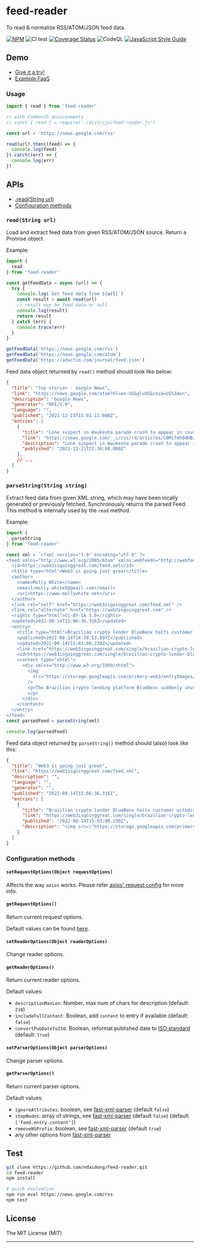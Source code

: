 # feed-reader

To read & normalize RSS/ATOM/JSON feed data.

[![NPM](https://badge.fury.io/js/feed-reader.svg)](https://badge.fury.io/js/feed-reader)
![CI test](https://github.com/ndaidong/feed-reader/workflows/ci-test/badge.svg)
[![Coverage Status](https://img.shields.io/coveralls/github/ndaidong/feed-reader)](https://coveralls.io/github/ndaidong/feed-reader?branch=main)
![CodeQL](https://github.com/ndaidong/feed-reader/workflows/CodeQL/badge.svg)
[![JavaScript Style Guide](https://img.shields.io/badge/code_style-standard-brightgreen.svg)](https://standardjs.com)

## Demo

- [Give it a try!](https://demos.pwshub.com/feed-reader)
- [Example FaaS](https://extractor.pwshub.com/feed/parse?url=https://news.google.com/rss&apikey=demo-TEyRycuuMCiGBiBocbLGSpagfj7gOF8AMyAWfEgP)

### Usage

```js
import { read } from 'feed-reader'

// with CommonJS environments
// const { read } = require('./dist/cjs/feed-reader.js')

const url = 'https://news.google.com/rss'

read(url).then((feed) => {
  console.log(feed)
}).catch((err) => {
  console.log(err)
})
```

## APIs

- [.read(String url)](#readstring-url)
- [Configuration methods](#configuration-methods)

### `read(String url)`

Load and extract feed data from given RSS/ATOM/JSON source. Return a Promise object.

Example:

```js
import {
  read
} from 'feed-reader'

const getFeedData = async (url) => {
  try {
    console.log(`Get feed data from ${url}`)
    const result = await read(url)
    // result may be feed data or null
    console.log(result)
    return result
  } catch (err) {
    console.trace(err)
  }
}

getFeedData('https://news.google.com/rss')
getFeedData('https://news.google.com/atom')
getFeedData('https://adactio.com/journal/feed.json')
```

Feed data object returned by `read()` method should look like below:

```json
{
  "title": "Top stories - Google News",
  "link": "https://news.google.com/atom?hl=en-US&gl=US&ceid=US%3Aen",
  "description": "Google News",
  "generator": "NFE/5.0",
  "language": "",
  "published": "2021-12-23T15:01:12.000Z",
  "entries": [
    {
      "title": "Lone suspect in Waukesha parade crash to appear in court today, as Wisconsin reels from tragedy that left 5 dead and dozens more injured - CNN",
      "link": "https://news.google.com/__i/rss/rd/articles/CBMiTmh0dHBzOi8vd3d3LmNubi5jb20vMjAyMS8xMS8yMy91cy93YXVrZXNoYS1jYXItcGFyYWRlLWNyb3dkLXR1ZXNkYXkvaW5kZXguaHRtbNIBUmh0dHBzOi8vYW1wLmNubi5jb20vY25uLzIwMjEvMTEvMjMvdXMvd2F1a2VzaGEtY2FyLXBhcmFkZS1jcm93ZC10dWVzZGF5L2luZGV4Lmh0bWw?oc=5",
      "description": "Lone suspect in Waukesha parade crash to appear in court today, as Wisconsin reels from tragedy that left 5 dead and dozens more injured &nbsp;&nbsp; CNN Waukesha Christmas parade attack: 5 dead, 48 injured, Darrell Brooks named as...",
      "published": "2021-12-21T22:30:00.000Z"
    },
    // ...
  ]
}
```

### `parseString(String string)`

Extract feed data from given XML string, which may have been locally generated or previously fetched. Synchronously returns the parsed Feed. This method is internally used by the `read` method.

Example:

```js
import {
  parseString
} from 'feed-reader'

const xml = `<?xml version="1.0" encoding="utf-8" ?>
<feed xmlns="http://www.w3.org/2005/Atom" xmlns:webfeeds="http://webfeeds.org/rss/1.0">
  <id>https://web3isgoinggreat.com/feed.xml</id>
  <title type="html">Web3 is going just great</title>
  <author>
    <name>Molly White</name>
    <email>molly.white5@gmail.com</email>
    <uri>https://www.mollywhite.net</uri>
  </author>
  <link rel="self" href="https://web3isgoinggreat.com/feed.xml" />
  <link rel="alternate" href="https://web3isgoinggreat.com" />
  <rights type="html">CC-BY-SA 3.0</rights>
  <updated>2022-08-14T15:06:36.316Z</updated>
  <entry>
    <title type="html">Brazilian crypto lender BlueBenx halts customer withdrawals and lays off employees after $32 million &#34;hack&#34;</title>
    <published>2022-08-14T14:59:53.897Z</published>
    <updated>2022-08-14T15:03:00.230Z</updated>
    <link href="https://web3isgoinggreat.com/single/brazilian-crypto-lender-bluebenx-halts-customer-withdrawals-and-lays-off-employees-after-32-million-hack"/> 
    <id>https://web3isgoinggreat.com/single/brazilian-crypto-lender-bluebenx-halts-customer-withdrawals-and-lays-off-employees-after-32-million-hack</id>
    <content type="xhtml">
      <div xmlns="http://www.w3.org/1999/xhtml">
        <img
          src="https://storage.googleapis.com/primary-web3/entryImages/logos/resized/bluebenx_300.webp" ...
        />
        <p>The Brazilian crypto lending platform BlueBenx suddenly shut its doors after announcing they had suffered an "extremely aggressive" hack of 160 million BRL (US$32 million). [...] 
        </p>
      </div>
    </content>
  </entry>  
</feed>`
const parsedFeed = parseString(xml)

console.log(parsedFeed)
```

Feed data object returned by `parseString()` method should (also) look like this:

```json
{
  "title": "Web3 is going just great",
  "link": "https://web3isgoinggreat.com/feed.xml",
  "description": "",
  "language": "",
  "generator": "",
  "published": "2022-08-14T15:06:36.316Z",
  "entries": [
    {
      "title": "Brazilian crypto lender BlueBenx halts customer withdrawals and lays off employees after $32 million \"hack\"",
      "link": "https://web3isgoinggreat.com/single/brazilian-crypto-lender-bluebenx-halts-customer-withdrawals-and-lays-off-employees-after-32-million-hack",
      "published": "2022-08-14T15:03:00.230Z",
      "description": "<img src=\"https://storage.googleapis.com/primary-web3/entryImages/logos/resized/bluebenx_300.webp\" alt=\"Text \"BlueBenx\" in bright blue, followed by a blue diagonal line with a blue line spiraling around it\"..."
    }
  ]
}
```

### Configuration methods

#### `setRequestOptions(Object requestOptions)`

Affects the way `axios` works. Please refer [axios' request config](https://axios-http.com/docs/req_config) for more info.

#### `getRequestOptions()`

Return current request options.

Default values can be found [here](https://github.com/ndaidong/feed-reader/blob/main/src/config.js#L5).

#### `setReaderOptions(Object readerOptions)`

Change reader options.

#### `getReaderOptions()`

Return current reader options.

Default values:

- `descriptionMaxLen`: Number, max num of chars for description (default: `210`)
- `includeFullContent`: Boolean, add `content` to entry if available (default: `false`)
- `convertPubDateToISO`: Boolean, reformat published date to [ISO standard](https://developer.mozilla.org/en-US/docs/Web/JavaScript/Reference/Global_Objects/Date/toISOString) (default: `true`)

#### `setParserOptions(Object parserOptions)`

Change parser options.

#### `getParserOptions()`

Return current parser options.

Default values:

- `ignoreAttributes`: boolean, see [fast-xml-parser](https://github.com/NaturalIntelligence/fast-xml-parser) (default `false`)
- `stopNodes`: array of strings, see [fast-xml-parser](https://github.com/NaturalIntelligence/fast-xml-parser) (default `false`) (default `['feed.entry.content']`)
- `removeNSPrefix`: boolean, see [fast-xml-parser](https://github.com/NaturalIntelligence/fast-xml-parser) (default `true`)
- any other options from [fast-xml-parser](https://github.com/NaturalIntelligence/fast-xml-parser)

## Test

```bash
git clone https://github.com/ndaidong/feed-reader.git
cd feed-reader
npm install

# quick evaluation
npm run eval https://news.google.com/rss
npm test
```

## License

The MIT License (MIT)

---
